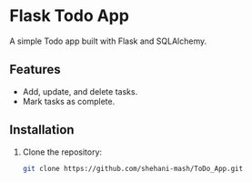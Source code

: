 # Flask Todo App

A simple Todo app built with Flask and SQLAlchemy.

## Features
- Add, update, and delete tasks.
- Mark tasks as complete.

## Installation
1. Clone the repository:
   ```bash
   git clone https://github.com/shehani-mash/ToDo_App.git
